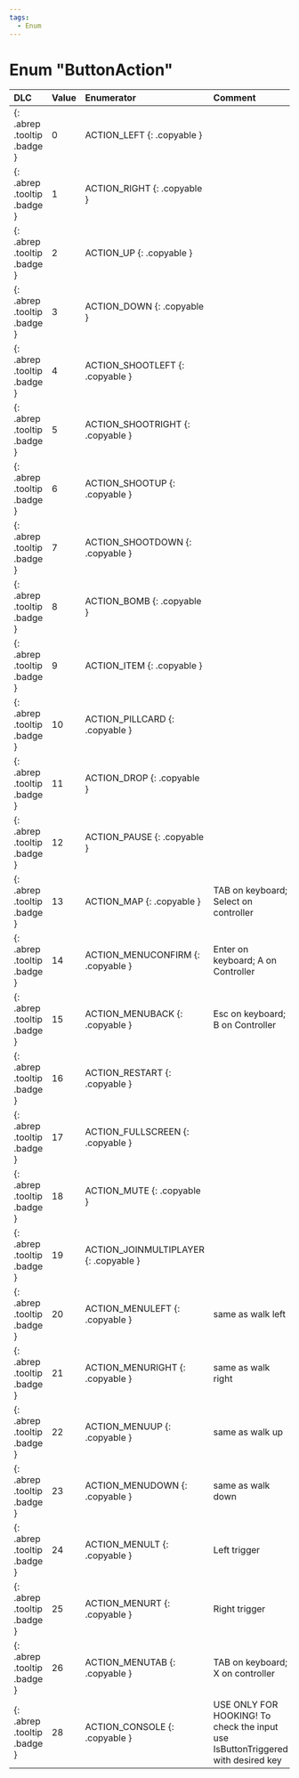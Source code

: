 ```yaml
---
tags:
  - Enum
---
```

# Enum "ButtonAction"
|DLC|Value|Enumerator|Comment|
|:--|:--|:--|:--|
|[ ](#){: .abrep .tooltip .badge }|0 |ACTION_LEFT {: .copyable } |  |
|[ ](#){: .abrep .tooltip .badge }|1 |ACTION_RIGHT {: .copyable } |  |
|[ ](#){: .abrep .tooltip .badge }|2 |ACTION_UP {: .copyable } |  |
|[ ](#){: .abrep .tooltip .badge }|3 |ACTION_DOWN {: .copyable } |  |
|[ ](#){: .abrep .tooltip .badge }|4 |ACTION_SHOOTLEFT {: .copyable } |  |
|[ ](#){: .abrep .tooltip .badge }|5 |ACTION_SHOOTRIGHT {: .copyable } |  |
|[ ](#){: .abrep .tooltip .badge }|6 |ACTION_SHOOTUP {: .copyable } |  |
|[ ](#){: .abrep .tooltip .badge }|7 |ACTION_SHOOTDOWN {: .copyable } |  |
|[ ](#){: .abrep .tooltip .badge }|8 |ACTION_BOMB {: .copyable } |  |
|[ ](#){: .abrep .tooltip .badge }|9 |ACTION_ITEM {: .copyable } |  |
|[ ](#){: .abrep .tooltip .badge }|10 |ACTION_PILLCARD {: .copyable } |  |
|[ ](#){: .abrep .tooltip .badge }|11 |ACTION_DROP {: .copyable } |  |
|[ ](#){: .abrep .tooltip .badge }|12 |ACTION_PAUSE {: .copyable } |  |
|[ ](#){: .abrep .tooltip .badge }|13 |ACTION_MAP {: .copyable } | TAB on keyboard; Select on controller |
|[ ](#){: .abrep .tooltip .badge }|14 |ACTION_MENUCONFIRM {: .copyable } | Enter on keyboard; A on Controller |
|[ ](#){: .abrep .tooltip .badge }|15 |ACTION_MENUBACK {: .copyable } | Esc on keyboard; B on Controller |
|[ ](#){: .abrep .tooltip .badge }|16 |ACTION_RESTART {: .copyable } |  |
|[ ](#){: .abrep .tooltip .badge }|17 |ACTION_FULLSCREEN {: .copyable } |  |
|[ ](#){: .abrep .tooltip .badge }|18 |ACTION_MUTE {: .copyable } |  |
|[ ](#){: .abrep .tooltip .badge }|19 |ACTION_JOINMULTIPLAYER {: .copyable } |  |
|[ ](#){: .abrep .tooltip .badge }|20 |ACTION_MENULEFT {: .copyable } | same as walk left |
|[ ](#){: .abrep .tooltip .badge }|21 |ACTION_MENURIGHT {: .copyable } | same as walk right  |
|[ ](#){: .abrep .tooltip .badge }|22 |ACTION_MENUUP {: .copyable } | same as walk up  |
|[ ](#){: .abrep .tooltip .badge }|23 |ACTION_MENUDOWN {: .copyable } | same as walk down  |
|[ ](#){: .abrep .tooltip .badge }|24 |ACTION_MENULT {: .copyable } | Left trigger |
|[ ](#){: .abrep .tooltip .badge }|25 |ACTION_MENURT {: .copyable } | Right trigger |
|[ ](#){: .abrep .tooltip .badge }|26 |ACTION_MENUTAB {: .copyable } | TAB on keyboard; X on controller |
|[ ](#){: .abrep .tooltip .badge }|28 |ACTION_CONSOLE {: .copyable } | USE ONLY FOR HOOKING! To check the input use IsButtonTriggered with desired key <br> |
